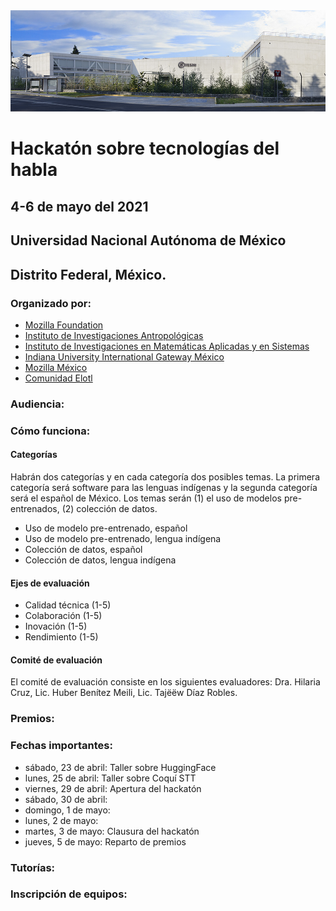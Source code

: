 <!--<html><head>
<title>Hackatón de tecnologías del habla</title>
<meta name="viewport" content="initial-scale=1, maximum-scale=1">
<link rel="stylesheet" type="text/css" href="index.css">
</head>
<body style="padding-left:10%;">
<div>
<img src="img/mars_aztec3.png" alt="commonvoicemx" height="60%" width="60%">
</div>-->

<div id="main">
<img src="img/centro-de-ciencias-de-la-complejidad-unam.jpg"/>

  <h1>Hackatón sobre tecnologías del habla</h1>
  
  <h2>4-6 de mayo del 2021</h2>
  <h2>Universidad Nacional Autónoma de México</h2>
  <h2>Distrito Federal, México.</h2>

  <h3>Organizado por: </h3>
<ul>
<li><a href="https://foundation.mozilla.org">Mozilla Foundation</a></li>
<li><a href="https://www.iia.unam.mx/">Instituto de Investigaciones Antropológicas</a></li>
<li><a href="https://www.iimas.unam.mx/">Instituto de Investigaciones en Matemáticas Aplicadas y en Sistemas</a></li>
<li><a href="https://global.iu.edu/presence/gateways/mexico/index.html">Indiana University International Gateway México</a></li>
<li><a href="https://mozilla-mexico.org/">Mozilla México</a></li>
<li><a href="https://elotl.mx/">Comunidad Elotl</a></li>
</ul>

  <p>
  </p>
  <h3>Audiencia:</h3>
 <p> 
 </p> 
  <h3>Cómo funciona:</h3>

  <h4>Categorías</h4>
<p>
Habrán dos categorías y en cada categoría dos posibles temas. La primera categoría será software para las lenguas indígenas y la segunda categoría será el español de México. Los temas serán (1) el uso de modelos pre-entrenados, (2) colección de datos.
</p>
<ul>
  <li>Uso de modelo pre-entrenado, español</li>
  <li>Uso de modelo pre-entrenado, lengua indígena</li>
  <li>Colección de datos, español</li>
  <li>Colección de datos, lengua indígena</li>
</ul>

  <h4>Ejes de evaluación</h4>
<ul>
<li>Calidad técnica (1-5)</li>
<li>Colaboración (1-5) <!--¿Ha sido el proyecto desarrollado en colaboración con una comunidad de hablantes o usuarios? ¿Resuelve alguna necesidad actual de esa comunidad?--></li>
<li>Inovación (1-5) </li>
<li>Rendimiento (1-5)</li>
</ul>
   <h4>Comité de evaluación</h4>
<p>
El comité de evaluación consiste en los siguientes evaluadores:  Dra. Hilaria Cruz, Lic. Huber Benítez Meili, Lic. Tajëëw Díaz Robles.
</p>

  <h3>Premios:</h3>
 <p> 

 </p> 

  <h3>Fechas importantes:</h3>
<p>
  </p>
  <ul>
   <li>sábado, 23 de abril: Taller sobre HuggingFace</li>  
   <li>lunes, 25 de abril: Taller sobre Coquí STT</li>  
   <li>viernes, 29 de abril: Apertura del hackatón</li>
   <li>sábado, 30 de abril: </li>
   <li>domingo, 1 de mayo: </li>
   <li>lunes, 2 de mayo: </li>
   <li>martes, 3 de mayo: Clausura del hackatón</li>
   <li>jueves, 5 de mayo: Reparto de premios</li>
  </ul>
<p></p>
  <h3>Tutorías:</h3>
<p>
</p>
  <h3>Inscripción de equipos:</h3>
  <p>
  </p>
</div>


</body></html>
